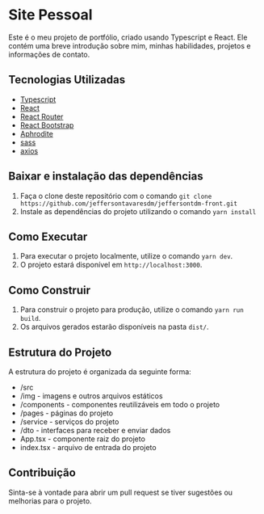 # Site Pessoal

Este é o meu projeto de portfólio, criado usando Typescript e React.
Ele contém uma breve introdução sobre mim, minhas habilidades, projetos e informações de contato.

## Tecnologias Utilizadas

- [Typescript](https://www.typescriptlang.org)
- [React](https://reactjs.org)
- [React Router](https://reactrouter.com)
- [React Bootstrap](https://react-bootstrap.github.io/)
- [Aphrodite](https://github.com/Khan/aphrodite)
- [sass](https://sass-lang.com)
- [axios](https://axios-http.com)

## Baixar e instalação das dependências

1. Faça o clone deste repositório com o comando `git clone https://github.com/jeffersontavaresdm/jeffersontdm-front.git`
2. Instale as dependências do projeto utilizando o comando `yarn install`

## Como Executar

1. Para executar o projeto localmente, utilize o comando `yarn dev`.
2. O projeto estará disponível em `http://localhost:3000`.

## Como Construir

1. Para construir o projeto para produção, utilize o comando `yarn run build`.
2. Os arquivos gerados estarão disponíveis na pasta `dist/`.

## Estrutura do Projeto

A estrutura do projeto é organizada da seguinte forma:

- /src
- /img - imagens e outros arquivos estáticos
- /components - componentes reutilizáveis em todo o projeto
- /pages - páginas do projeto
- /service - serviços do projeto
- /dto - interfaces para receber e enviar dados
- App.tsx - componente raiz do projeto
- index.tsx - arquivo de entrada do projeto


## Contribuição

Sinta-se à vontade para abrir um pull request se tiver sugestões ou melhorias para o projeto.
